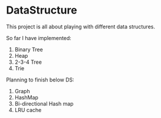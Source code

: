 DataStructure
=============
This project is all about playing with different data structures.

So far I have implemented:
<ol>
	<li>Binary Tree</li>
	<li>Heap</li>
	<li> 2-3-4 Tree</li>
	<li>Trie</li>
</ol>

Planning to finish below DS:
<ol>
	<li>Graph</li>
	<li>HashMap</li>
	<li>Bi-directional Hash map</li>
	<li>LRU cache</li>
</ol>




